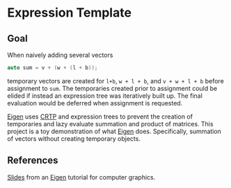 # Expression Template

## Goal

When naively adding several vectors 

```c++
auto sum = v + (w + (l + b));
```

temporary vectors are created for `l+b`,  `w + l + b`, and `v + w + l + b` before assignment to `sum`. The temporaries 
created prior to assignment could be elided if instead an expression tree was iteratively built up. The final evaluation
would be deferred when assignment is requested.

[Eigen][2] uses [CRTP][3] and expression trees to prevent the creation of temporaries and lazy evaluate summation and 
product of matrices. This project is a toy demonstration of what [Eigen][2] does. Specifically, summation of vectors without
creating temporary objects.

## References
[Slides][1] from an [Eigen][2] tutorial for computer graphics.


[1]: http://downloads.tuxfamily.org/eigen/eigen_CGLibs_Giugno_Pisa_2013.pdf
[2]: https://eigen.tuxfamily.org/dox/index.html
[3]: https://en.wikipedia.org/wiki/Curiously_recurring_template_pattern